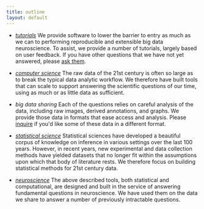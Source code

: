 ```yaml
---
title: outline
layout: default
---
```


- [*tutorials*](http://docs.neurodata.io/nddocs/tutorials.html) We provide software to lower the barrier to entry as much as we can to performing reproducible and extensible big data neuroscience.  To assist, we provide a number of tutorials, largely based on user feedback.  If you have other questions that we have not yet answered, please [ask them](mailto:support@neurodata.io). 

- [*computer science*](http://docs.neurodata.io/nddocs/cs.html) The raw data of the 21st century is often so large as to break the typical data analytic workflow.  We therefore have built tools that can scale to support answering the scientific questions of our time, using as much or as little data as sufficient.

- *big data sharing* Each of the questions relies on careful analysis of the data, including raw images, derived annotations, and graphs.  We provide those data in formats that ease access and analysis.  Please [inquire](mailto:support@neurodata.io) if you'd like some of these data in a different format.

- [*statistical science*](http://docs.neurodata.io/nddocs/stats.html) Statistical sciences have developed a beautiful corpus of knowledge on inference in various settings over the last 100 years. However, in recent years, new experimental and data collection methods have yielded datasets that no longer fit within the assumptions upon which that body of literature rests. We therefore focus on building statistical methods for 21st century data.

- [*neuroscience*](http://docs.neurodata.io/nddocs/neuro.html) The above described tools, both statistical and computational, are designed and built in the service of answering fundamental questions in neuroscience. We have used them on the data we share to answer a number of previously intractable questions.